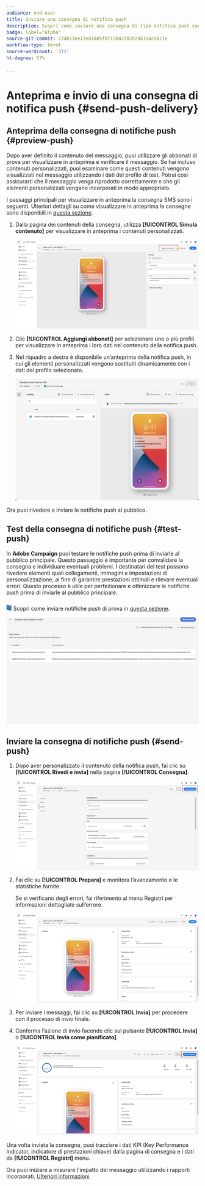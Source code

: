 ```yaml
---
audience: end-user
title: Inviare una consegna di notifica push
description: Scopri come inviare una consegna di tipo notifica push con Adobe Campaign Web
badge: label="Alpha"
source-git-commit: c24b53ee17e81805f0717682202d2d4154c96c1e
workflow-type: tm+mt
source-wordcount: '371'
ht-degree: 57%

---
```


# Anteprima e invio di una consegna di notifica push {#send-push-delivery}

## Anteprima della consegna di notifiche push {#preview-push}

Dopo aver definito il contenuto del messaggio, puoi utilizzare gli abbonati di prova per visualizzare in anteprima e verificare il messaggio. Se hai incluso contenuti personalizzati, puoi esaminare come questi contenuti vengono visualizzati nel messaggio utilizzando i dati del profilo di test. Potrai così assicurarti che il messaggio venga riprodotto correttamente e che gli elementi personalizzati vengano incorporati in modo appropriato.

I passaggi principali per visualizzare in anteprima la consegna SMS sono i seguenti. Ulteriori dettagli su come visualizzare in anteprima le consegne sono disponibili in [questa sezione](../preview-test/preview-content.md).

1. Dalla pagina dei contenuti della consegna, utilizza **[!UICONTROL Simula contenuto]** per visualizzare in anteprima i contenuti personalizzati.

   ![](assets/push_send_1.png)

1. Clic **[!UICONTROL Aggiungi abbonati]** per selezionare uno o più profili per visualizzare in anteprima i loro dati nel contenuto della notifica push.


   <!--Once your test subscribers are selected, click **[!UICONTROL Select]**.
    ![](assets/push_send_5.png)-->

1. Nel riquadro a destra è disponibile un’anteprima della notifica push, in cui gli elementi personalizzati vengono sostituiti dinamicamente con i dati del profilo selezionato.

   ![](assets/push_send_7.png)

Ora puoi rivedere e inviare le notifiche push al pubblico.

## Test della consegna di notifiche push {#test-push}

In **Adobe Campaign** puoi testare le notifiche push prima di inviarle al pubblico principale. Questo passaggio è importante per convalidare la consegna e individuare eventuali problemi.
I destinatari del test possono rivedere elementi quali collegamenti, immagini e impostazioni di personalizzazione, al fine di garantire prestazioni ottimali e rilevare eventuali errori. Questo processo è utile per perfezionare e ottimizzare le notifiche push prima di inviarle al pubblico principale.

![](../assets/do-not-localize/book.png) Scopri come inviare notifiche push di prova in [questa sezione](../preview-test/proofs.md#subscribers).

![](assets/push_send_6.png)

## Inviare la consegna di notifiche push {#send-push}

1. Dopo aver personalizzato il contenuto della notifica push, fai clic su **[!UICONTROL Rivedi e invia]** nella pagina **[!UICONTROL Consegna]**.

   ![](assets/push_send_2.png)

1. Fai clic su **[!UICONTROL Prepara]** e monitora l’avanzamento e le statistiche fornite.

   Se si verificano degli errori, fai riferimento al menu Registri per informazioni dettagliate sull’errore.

   ![](assets/push_send_3.png)

1. Per inviare i messaggi, fai clic su **[!UICONTROL Invia]** per procedere con il processo di invio finale.

1. Conferma l’azione di invio facendo clic sul pulsante **[!UICONTROL Invia]** o **[!UICONTROL Invia come pianificato]**.

   ![](assets/push_send_4.png)

Una volta inviata la consegna, puoi tracciare i dati KPI (Key Performance Indicator, indicatore di prestazioni chiave) dalla pagina di consegna e i dati da **[!UICONTROL Registri]** menu.

Ora puoi iniziare a misurare l’impatto del messaggio utilizzando i rapporti incorporati. [Ulteriori informazioni](../reporting/push-report.md)
